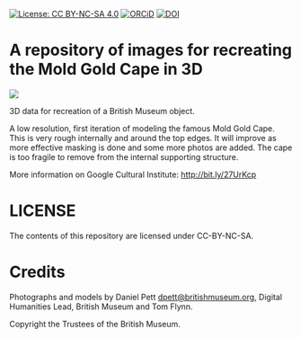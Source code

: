 
[![License: CC BY-NC-SA 4.0](https://img.shields.io/badge/License-CC%20BY--NC--SA%204.0-lightgrey.svg)](http://creativecommons.org/licenses/by-sa/4.0/) 
[![ORCiD](https://img.shields.io/badge/ORCiD-0000--0002--0246--2335-green.svg)](http://orcid.org/0000-0002-0246-2335)
[![DOI](https://zenodo.org/badge/83538689.svg)](https://zenodo.org/badge/latestdoi/83538689)

# A repository of images for recreating the Mold Gold Cape in 3D

![](mold_gold_cape__iteration_1_.gif)

3D data for recreation of a British Museum object.

A low resolution, first iteration of modeling the famous Mold Gold Cape. This is very rough internally and around the top edges. It will improve as more effective masking is done and some more photos are added. The cape is too fragile to remove from the internal supporting structure.

More information on Google Cultural Institute: http://bit.ly/27UrKcp

# LICENSE

The contents of this repository are licensed under CC-BY-NC-SA.

# Credits
Photographs and models by Daniel Pett <dpett@britishmuseum.org>, Digital Humanities Lead, British Museum and Tom Flynn. 

Copyright the Trustees of the British Museum.
